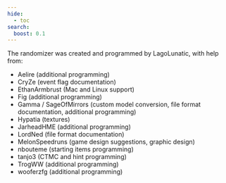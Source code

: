 ```yaml
---
hide:
  - toc
search:
  boost: 0.1
---
```


The randomizer was created and programmed by LagoLunatic, with help from:

- Aelire (additional programming)
- CryZe (event flag documentation)
- EthanArmbrust (Mac and Linux support)
- Fig (additional programming)
- Gamma / SageOfMirrors (custom model conversion, file format documentation, additional programming)
- Hypatia (textures)
- JarheadHME (additional programming)
- LordNed (file format documentation)
- MelonSpeedruns (game design suggestions, graphic design)
- nbouteme (starting items programming)
- tanjo3 (CTMC and hint programming)
- TrogWW (additional programming)
- wooferzfg (additional programming)
